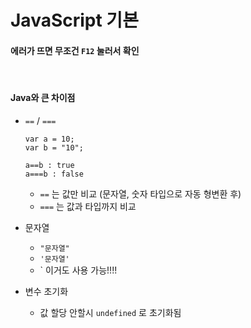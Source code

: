 # JavaScript 기본

#### 에러가 뜨면 무조건 `F12` 눌러서 확인

<br>

#### Java와 큰 차이점

* `==` / `===`

  ```
  var a = 10;
  var b = "10";
  
  a==b : true
  a===b : false
  ```

  * `==` 는 값만 비교 (문자열, 숫자 타입으로 자동 형변환 후)
  * `===` 는 값과 타입까지 비교

* 문자열

  * `"문자열"`
  * `'문자열'`
  * ` 이거도 사용 가능!!!!

* 변수 초기화
  * 값 할당 안할시 `undefined` 로 초기화됨

